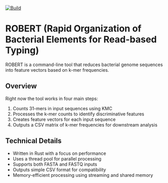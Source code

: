 [![Build](https://github.com/JulianDicken/KMER-Select/actions/workflows/rust.yml/badge.svg?branch=main)](https://github.com/JulianDicken/KMER-Select/actions/workflows/rust.yml)
# ROBERT (Rapid Organization of Bacterial Elements for Read-based Typing)

ROBERT is a command-line tool that reduces bacterial genome sequences into feature vectors based on k-mer frequencies.

## Overview

Right now the tool works in four main steps:

1. Counts 31-mers in input sequences using KMC
2. Processes the k-mer counts to identify discriminative features
3. Creates feature vectors for each input sequence
4. Outputs a CSV matrix of k-mer frequencies for downstream analysis

## Technical Details

- Written in Rust with a focus on performance
- Uses a thread pool for parallel processing
- Supports both FASTA and FASTQ inputs
- Outputs simple CSV format for compatibility
- Memory-efficient processing using streaming and shared memory
